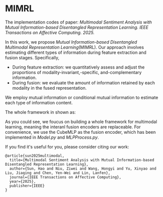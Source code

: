 # MIMRL
The implementation codes of paper: _Multimodal Sentiment Analysis with Mutual Information-based Disentangled Representation Learning. IEEE Transactions on Affective Computing. 2025._ 

In this work, we propose _Mutual Information-based Disentangled Multimodal Representation Learning_(MIMRL). Our approach involves estimating different types of information during feature extraction and fusion stages. Specifically, 
- During feature extraction: we quantitatively assess and adjust the proportions of modality-invariant,-specific, and-complementary information. 
- During fusion: we evaluate the amount of information retained by each modality in the fused representation.

We employ mutual information or conditional mutual information to estimate each type of information content.

The whole framework in shown as:


As you could see, we foucus on building a whole framework for multimodal learning, meaning the interanl fusion encoders are replaceable. For convenience, we use the CubeMLP as the fusion encoder, which has been implemented in _Model.py_ and _MLPProcess.py_. 


If you find it's useful for you, please consider citing our work:
```
@article{sun2025multimodal,
  title={Multimodal Sentiment Analysis with Mutual Information-based Disentangled Representation Learning},
  author={Sun, Hao and Niu, Ziwei and Wang, Hongyi and Yu, Xinyao and Liu, Jiaqing and Chen, Yen-Wei and Lin, Lanfen},
  journal={IEEE Transactions on Affective Computing},
  year={2025},
  publisher={IEEE}
}
```
